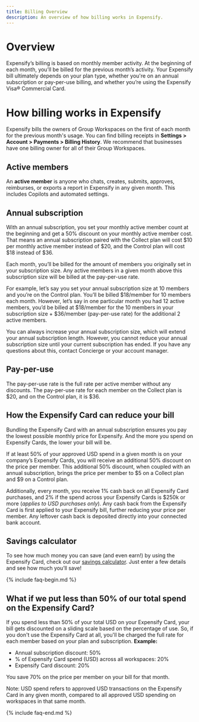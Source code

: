 ```yaml
---
title: Billing Overview
description: An overview of how billing works in Expensify.
---
```

# Overview
Expensify’s billing is based on monthly member activity. At the beginning of each month, you’ll be billed for the previous month’s activity. Your Expensify bill ultimately depends on your plan type, whether you're on an annual subscription or pay-per-use billing, and whether you’re using the Expensify Visa® Commercial Card. 
# How billing works in Expensify
Expensify bills the owners of Group Workspaces on the first of each month for the previous month's usage. You can find billing receipts in **Settings > Account > Payments > Billing History**. We recommend that businesses have one billing owner for all of their Group Workspaces.
## Active members
An **active member** is anyone who chats, creates, submits, approves, reimburses, or exports a report in Expensify in any given month. This includes Copilots and automated settings.
## Annual subscription
With an annual subscription, you set your monthly active member count at the beginning and get a 50% discount on your monthly active member cost. That means an annual subscription paired with the Collect plan will cost $10 per monthly active member instead of $20, and the Control plan will cost $18 instead of $36.

Each month, you’ll be billed for the amount of members you originally set in your subscription size. Any active members in a given month above this subscription size will be billed at the pay-per-use rate.

For example, let’s say you set your annual subscription size at 10 members and you’re on the Control plan. You’ll be billed $18/member for 10 members each month. However, let’s say in one particular month you had 12 active members, you’d be billed at $18/member for the 10 members in your subscription size + $36/member (pay-per-use rate) for the additional 2 active members.

You can always increase your annual subscription size, which will extend your annual subscription length. However, you cannot reduce your annual subscription size until your current subscription has ended. If you have any questions about this, contact Concierge or your account manager. 
## Pay-per-use
The pay-per-use rate is the full rate per active member without any discounts. The pay-per-use rate for each member on the Collect plan is $20, and on the Control plan, it is $36.
## How the Expensify Card can reduce your bill
Bundling the Expensify Card with an annual subscription ensures you pay the lowest possible monthly price for Expensify. And the more you spend on Expensify Cards, the lower your bill will be.

If at least 50% of your approved USD spend in a given month is on your company’s Expensify Cards, you will receive an additional 50% discount on the price per member. This additional 50% discount, when coupled with an annual subscription, brings the price per member to $5 on a Collect plan and $9 on a Control plan.

Additionally, every month, you receive 1% cash back on all Expensify Card purchases, and 2% if the spend across your Expensify Cards is $250k or more (_applies to USD purchases only_). Any cash back from the Expensify Card is first applied to your Expensify bill, further reducing your price per member. Any leftover cash back is deposited directly into your connected bank account.
## Savings calculator
To see how much money you can save (and even earn!) by using the Expensify Card, check out our [savings calculator](https://use.expensify.com/price-savings-calculator). Just enter a few details and see how much you’ll save!

{% include faq-begin.md %}

## What if we put less than 50% of our total spend on the Expensify Card?
If you spend less than 50% of your total USD on your Expensify Card, your bill gets discounted on a sliding scale based on the percentage of use. So, if you don't use the Expensify Card at all, you'll be charged the full rate for each member based on your plan and subscription.
**Example:**
- Annual subscription discount: 50%
- % of Expensify Card spend (USD) across all workspaces: 20% 
- Expensify Card discount: 20%

You save 70% on the price per member on your bill for that month.

Note: USD spend refers to approved USD transactions on the Expensify Card in any given month, compared to all approved USD spending on workspaces in that same month.

{% include faq-end.md %}
